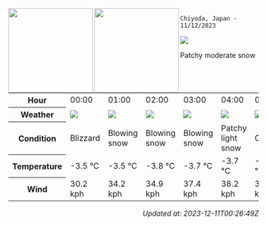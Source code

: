 <div><img align="left" height="170px" src="https://github-readme-stats.vercel.app/api?username=ryota-murakami&show_icons=true&theme=gotham" /><img align="left" height="170px" src="https://github-readme-stats.vercel.app/api/top-langs/?username=ryota-murakami&theme=gotham&layout=compact" /></div>



`Chiyoda, Japan - 11/12/2023`

<img src="https://cdn.weatherapi.com/weather/64x64/day/329.png"/>

Patchy moderate snow


<table>
    <tr>
        <th>Hour</th>
        <td>00:00</td><td>01:00</td><td>02:00</td><td>03:00</td><td>04:00</td><td>05:00</td><td>06:00</td><td>07:00</td><td>08:00</td><td>09:00</td><td>10:00</td><td>11:00</td><td>12:00</td><td>13:00</td><td>14:00</td><td>15:00</td><td>16:00</td><td>17:00</td><td>18:00</td><td>19:00</td><td>20:00</td><td>21:00</td><td>22:00</td><td>23:00</td>
    </tr>
    <tr>
        <th>Weather</th>
        <td><img src="https://cdn.weatherapi.com/weather/64x64/night/230.png"></img></td><td><img src="https://cdn.weatherapi.com/weather/64x64/night/227.png"></img></td><td><img src="https://cdn.weatherapi.com/weather/64x64/night/227.png"></img></td><td><img src="https://cdn.weatherapi.com/weather/64x64/night/227.png"></img></td><td><img src="https://cdn.weatherapi.com/weather/64x64/night/323.png"></img></td><td><img src="https://cdn.weatherapi.com/weather/64x64/night/113.png"></img></td><td><img src="https://cdn.weatherapi.com/weather/64x64/night/329.png"></img></td><td><img src="https://cdn.weatherapi.com/weather/64x64/day/227.png"></img></td><td><img src="https://cdn.weatherapi.com/weather/64x64/day/113.png"></img></td><td><img src="https://cdn.weatherapi.com/weather/64x64/day/326.png"></img></td><td><img src="https://cdn.weatherapi.com/weather/64x64/day/179.png"></img></td><td><img src="https://cdn.weatherapi.com/weather/64x64/day/323.png"></img></td><td><img src="https://cdn.weatherapi.com/weather/64x64/day/323.png"></img></td><td><img src="https://cdn.weatherapi.com/weather/64x64/day/329.png"></img></td><td><img src="https://cdn.weatherapi.com/weather/64x64/day/329.png"></img></td><td><img src="https://cdn.weatherapi.com/weather/64x64/day/179.png"></img></td><td><img src="https://cdn.weatherapi.com/weather/64x64/night/323.png"></img></td><td><img src="https://cdn.weatherapi.com/weather/64x64/night/311.png"></img></td><td><img src="https://cdn.weatherapi.com/weather/64x64/night/119.png"></img></td><td><img src="https://cdn.weatherapi.com/weather/64x64/night/119.png"></img></td><td><img src="https://cdn.weatherapi.com/weather/64x64/night/122.png"></img></td><td><img src="https://cdn.weatherapi.com/weather/64x64/night/122.png"></img></td><td><img src="https://cdn.weatherapi.com/weather/64x64/night/122.png"></img></td><td><img src="https://cdn.weatherapi.com/weather/64x64/night/122.png"></img></td>
    </tr>
    <tr>
        <th>Condition</th>
        <td width="200px">Blizzard</td><td width="200px">Blowing snow</td><td width="200px">Blowing snow</td><td width="200px">Blowing snow</td><td width="200px">Patchy light snow</td><td width="200px">Clear</td><td width="200px">Patchy moderate snow</td><td width="200px">Blowing snow</td><td width="200px">Sunny</td><td width="200px">Light snow</td><td width="200px">Patchy snow possible</td><td width="200px">Patchy light snow</td><td width="200px">Patchy light snow</td><td width="200px">Patchy moderate snow</td><td width="200px">Patchy moderate snow</td><td width="200px">Patchy snow possible</td><td width="200px">Patchy light snow</td><td width="200px">Light freezing rain</td><td width="200px">Cloudy</td><td width="200px">Cloudy</td><td width="200px">Overcast</td><td width="200px">Overcast</td><td width="200px">Overcast</td><td width="200px">Overcast</td>
    </tr>
    <tr>
        <th>Temperature</th>
        <td>-3.5 °C</td><td>-3.5 °C</td><td>-3.8 °C</td><td>-3.7 °C</td><td>-3.7 °C</td><td>-3.7 °C</td><td>-3.5 °C</td><td>-3 °C</td><td>-3.1 °C</td><td>-3 °C</td><td>-2.5 °C</td><td>-2.1 °C</td><td>-1.5 °C</td><td>-1.4 °C</td><td>-1.7 °C</td><td>-2.1 °C</td><td>-2.5 °C</td><td>-2.8 °C</td><td>-2.9 °C</td><td>-2.9 °C</td><td>-2.8 °C</td><td>-2.8 °C</td><td>-3 °C</td><td>-3.1 °C</td>
    </tr>
    <tr>
        <th>Wind</th>
        <td>30.2 kph</td><td>34.2 kph</td><td>34.9 kph</td><td>37.4 kph</td><td>38.2 kph</td><td>37.8 kph</td><td>36 kph</td><td>38.5 kph</td><td>42.5 kph</td><td>20.2 kph</td><td>38.2 kph</td><td>36.7 kph</td><td>36.4 kph</td><td>34.2 kph</td><td>30.6 kph</td><td>29.9 kph</td><td>29.2 kph</td><td>26.3 kph</td><td>22.7 kph</td><td>22 kph</td><td>16.6 kph</td><td>12.6 kph</td><td>10.8 kph</td><td>9.4 kph</td>
    </tr>
</table>


<div align="right">

*Updated at: 2023-12-11T00:26:49Z*

</div>

